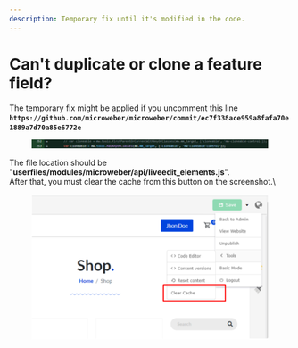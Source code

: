 ```yaml
---
description: Temporary fix until it's modified in the code.
---
```


# Can't duplicate or clone a feature field?

The temporary fix might be applied if you uncomment this line **`https://github.com/microweber/microweber/commit/ec7f338ace959a8fafa70e1889a7d70a85e6772e`**

<figure><img src=".gitbook/assets/image (4) (1).png" alt=""><figcaption></figcaption></figure>

The file location should be "**userfiles/modules/microweber/api/liveedit\_elements.js**".\
After that, you must clear the cache from this button on the screenshot.\


<figure><img src=".gitbook/assets/image (7).png" alt=""><figcaption></figcaption></figure>
